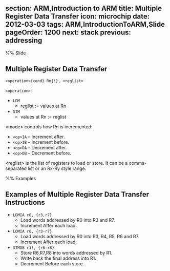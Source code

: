 section: ARM,Introduction to ARM
title: Multiple Register Data Transfer
icon: microchip
date: 2012-03-03
tags: ARM,IntroductionToARM,Slide
pageOrder: 1200
next: stack
previous: addressing
----

%% Slide
  
## Multiple Register Data Transfer

<div class="format"><code>&lt;operation&gt;{cond}<mode> Rn{!}, &lt;reglist&gt;</code></div>

`<operation>`:

* `LDM`
  * reglist := values at Rn
* `STM`
  * values at Rn := reglist

&lt;mode&gt; controls how Rn is incremented:

* `<op>IA` – Increment after.
* `<op>IB` – Increment before.
* `<op>DA` – Decrement after.
* `<op>DB` – Decrement before.

&lt;reglist&gt; is the list of registers to load or store. It can be a comma-separated list or an Rx-Ry style range.
  
%% Examples
  
## Examples of Multiple Register Data Transfer Instructions

* `LDMIA r0, {r3,r7}`
  * Load words addressed by R0 into R3 and R7.
  * Increment After each load.
* `LDMIA r0, {r3-r7}`
  * Load words addressed by R0 into R3, R4, R5, R6 and R7.
  * Increment After each load.
* `STMDB r1!, {r6-r8}`
  * Store R6,R7,R8 into words addressed by R1.
  * Write back the final address into R1.
  * Decrement Before each store.
